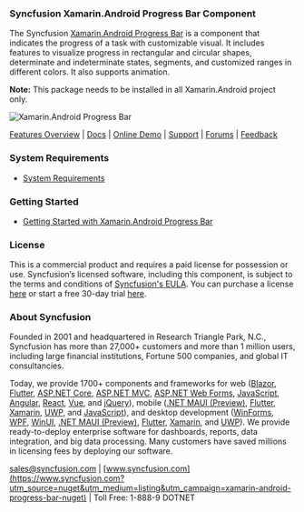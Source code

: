 ### Syncfusion Xamarin.Android Progress Bar Component
The Syncfusion [Xamarin.Android Progress Bar](https://www.syncfusion.com/xamarin-android-ui-controls/progress-bar?utm_source=nuget&utm_medium=listing&utm_campaign=xamarin-android-progress-bar-nuget) is a component that indicates the progress of a task with customizable visual. It includes features to visualize progress in rectangular and circular shapes, determinate and indeterminate states, segments, and customized ranges in different colors. It also supports animation.

**Note:** This package needs to be installed in all Xamarin.Android project only.

![Xamarin.Android Progress Bar ](https://cdn.syncfusion.com/nuget-readme/xamarin/xamarin_android_progressbar.png)
	
[Features Overview](https://www.syncfusion.com/xamarin-android-ui-controls/progress-bar?utm_source=nuget&utm_medium=listing&utm_campaign=xamarin-android-progress-bar-nuget) | [Docs](https://help.syncfusion.com/xamarin-android/progressbar/gettingstarted?utm_source=nuget&utm_medium=listing&utm_campaign=xamarin-android-progress-bar-nuget) | [Online Demo](https://github.com/syncfusion/xamarin-demos?utm_source=nuget&utm_medium=listing&utm_campaign=xamarin-android-progress-bar-nuget) | [Support](https://www.syncfusion.com/support/directtrac/incidents/newincident?utm_source=nuget&utm_medium=listing&utm_campaign=xamarin-android-progress-bar-nuget) | [Forums](https://www.syncfusion.com/forums/xamarin.android?utm_source=nuget&utm_medium=listing&utm_campaign=xamarin-android-progress-bar-nuget) | [Feedback](https://www.syncfusion.com/feedback/xamarin-android?utm_source=nuget&utm_medium=listing&utm_campaign=xamarin-android-progress-bar-nuget)

### System Requirements

* [System Requirements](https://help.syncfusion.com/xamarin-android/installation-and-upgrade/system-requirements?utm_source=nuget&utm_medium=listing&utm_campaign=xamarin-android-progress-bar-nuget)
	
### Getting Started

* [Getting Started with Xamarin.Android Progress Bar ](https://help.syncfusion.com/xamarin-android/progressbar/gettingstarted?utm_source=nuget&utm_medium=listing&utm_campaign=xamarin-android-progress-bar-nuget)

### License

This is a commercial product and requires a paid license for possession or use. Syncfusion’s licensed software, including this component, is subject to the terms and conditions of [Syncfusion's EULA](https://www.syncfusion.com/eula/es/?utm_source=nuget&utm_medium=listing&utm_campaign=xamarin-android-progress-bar-nuget). You can purchase a license [here](https://www.syncfusion.com/sales/products?utm_source=nuget&utm_medium=listing&utm_campaign=xamarin-android-progress-bar-nuget) or start a free 30-day trial [here](https://www.syncfusion.com/account/manage-trials/start-trials?utm_source=nuget&utm_medium=listing&utm_campaign=xamarin-android-progress-bar-nuget).

### About Syncfusion

Founded in 2001 and headquartered in Research Triangle Park, N.C., Syncfusion has more than 27,000+ customers and more than 1 million users, including large financial institutions, Fortune 500 companies, and global IT consultancies.
 
Today, we provide 1700+ components and frameworks for web ([Blazor](https://www.syncfusion.com/blazor-components?utm_source=nuget&utm_medium=listing&utm_campaign=xamarin-android-progress-bar-nuget), [Flutter](https://www.syncfusion.com/flutter-widgets?utm_source=nuget&utm_medium=listing&utm_campaign=xamarin-android-progress-bar-nuget), [ASP.NET Core](https://www.syncfusion.com/aspnet-core-ui-controls?utm_source=nuget&utm_medium=listing&utm_campaign=xamarin-android-progress-bar-nuget), [ASP.NET MVC](https://www.syncfusion.com/aspnet-mvc-ui-controls?utm_source=nuget&utm_medium=listing&utm_campaign=xamarin-android-progress-bar-nuget), [ASP.NET Web Forms](https://www.syncfusion.com/jquery/aspnet-webforms-ui-controls?utm_source=nuget&utm_medium=listing&utm_campaign=xamarin-android-progress-bar-nuget), [JavaScript](https://www.syncfusion.com/javascript-ui-controls?utm_source=nuget&utm_medium=listing&utm_campaign=xamarin-android-progress-bar-nuget), [Angular](https://www.syncfusion.com/angular-ui-components?utm_source=nuget&utm_medium=listing&utm_campaign=xamarin-android-progress-bar-nuget), [React](https://www.syncfusion.com/react-ui-components?utm_source=nuget&utm_medium=listing&utm_campaign=xamarin-android-progress-bar-nuget), [Vue](https://www.syncfusion.com/vue-ui-components?utm_source=nuget&utm_medium=listing&utm_campaign=xamarin-android-progress-bar-nuget), and [jQuery](https://www.syncfusion.com/jquery-ui-widgets?utm_source=nuget&utm_medium=listing&utm_campaign=xamarin-android-progress-bar-nuget)), mobile ([.NET MAUI (Preview)](https://www.syncfusion.com/maui-controls?utm_source=nuget&utm_medium=listing&utm_campaign=xamarin-android-progress-bar-nuget), [Flutter](https://www.syncfusion.com/flutter-widgets?utm_source=nuget&utm_medium=listing&utm_campaign=xamarin-android-progress-bar-nuget), [Xamarin](https://www.syncfusion.com/xamarin-ui-controls?utm_source=nuget&utm_medium=listing&utm_campaign=xamarin-android-progress-bar-nuget), [UWP](https://www.syncfusion.com/uwp-ui-controls?utm_source=nuget&utm_medium=listing&utm_campaign=xamarin-android-progress-bar-nuget), and [JavaScript](https://www.syncfusion.com/javascript-ui-controls?utm_source=nuget&utm_medium=listing&utm_campaign=xamarin-android-progress-bar-nuget)), and desktop development ([WinForms](https://www.syncfusion.com/winforms-ui-controls?utm_source=nuget&utm_medium=listing&utm_campaign=xamarin-android-progress-bar-nuget), [WPF](https://www.syncfusion.com/wpf-controls?utm_source=nuget&utm_medium=listing&utm_campaign=xamarin-android-progress-bar-nuget), [WinUI](https://www.syncfusion.com/winui-controls?utm_source=nuget&utm_medium=listing&utm_campaign=xamarin-android-progress-bar-nuget), [.NET MAUI (Preview)](https://www.syncfusion.com/maui-controls?utm_source=nuget&utm_medium=listing&utm_campaign=xamarin-android-progress-bar-nuget), [Flutter](https://www.syncfusion.com/flutter-widgets?utm_source=nuget&utm_medium=listing&utm_campaign=xamarin-android-progress-bar-nuget), [Xamarin](https://www.syncfusion.com/xamarin-ui-controls?utm_source=nuget&utm_medium=listing&utm_campaign=xamarin-android-progress-bar-nuget), and [UWP](https://www.syncfusion.com/uwp-ui-controls?utm_source=nuget&utm_medium=listing&utm_campaign=xamarin-android-progress-bar-nuget)). We provide ready-to-deploy enterprise software for dashboards, reports, data integration, and big data processing. Many customers have saved millions in licensing fees by deploying our software.

[sales@syncfusion.com](mailto:sales@syncfusion.com?Subject=Syncfusion%20Xamarin.Android%20Progress%20Bar-%20NuGet) | [www.syncfusion.com](https://www.syncfusion.com?utm_source=nuget&utm_medium=listing&utm_campaign=xamarin-android-progress-bar-nuget) | Toll Free: 1-888-9 DOTNET